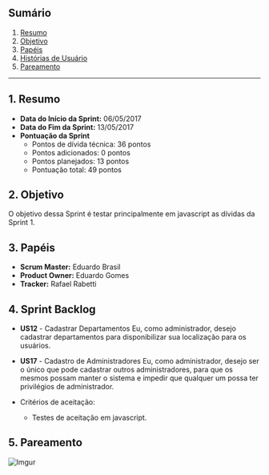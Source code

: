 ## Sumário
1. [Resumo](#1-Resumo)
2. [Objetivo](#2-Objetivo)
3. [Papéis](#3-Papéis)
4. [Histórias de Usuário](#4-Histórias)
5. [Pareamento](#5-Pareamento)

***
## 1. Resumo

* **Data do Início da Sprint:** 06/05/2017
* **Data do Fim da Sprint:** 13/05/2017
* **Pontuação da Sprint**
   * Pontos de dívida técnica: 36 pontos
   * Pontos adicionados: 0 pontos
   * Pontos planejados: 13 pontos
   * Pontuação total: 49 pontos

## 2. Objetivo

O objetivo dessa Sprint é testar principalmente em javascript as dívidas da Sprint 1.

## 3. Papéis

* **Scrum Master:** Eduardo Brasil
* **Product Owner:** Eduardo Gomes
* **Tracker:** Rafael Rabetti

## 4. Sprint Backlog

* **US12** - Cadastrar Departamentos
Eu, como administrador, desejo cadastrar departamentos para disponibilizar sua localização para os usuários.

* **US17** - Cadastro de Administradores
Eu, como administrador, desejo ser o único que pode cadastrar outros administradores, para que os mesmos possam manter o sistema e impedir que qualquer um possa ter privilégios de administrador.

* Critérios de aceitação: 
   * Testes de aceitação em javascript.

## 5. Pareamento

![Imgur](http://i.imgur.com/0AxlUk8.png)